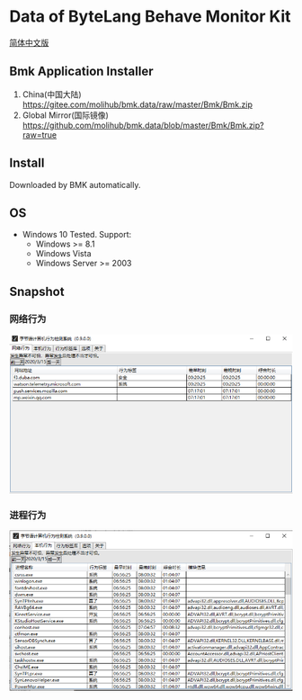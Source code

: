 # Data of ByteLang Behave Monitor Kit

[简体中文版](./README.cn.md)

## Bmk Application Installer

1. China(中国大陆) <https://gitee.com/molihub/bmk.data/raw/master/Bmk/Bmk.zip>
2. Global Mirror(国际镜像) <https://github.com/molihub/bmk.data/blob/master/Bmk/Bmk.zip?raw=true>

## Install

Downloaded by BMK automatically.

## OS

* Windows 10 Tested. Support:
  * Windows >= 8.1
  * Windows Vista
  * Windows Server >= 2003

## Snapshot

### 网络行为

![网络行为](./Bmk/net.png)

### 进程行为

![进程行为](./Bmk/proc.png)
